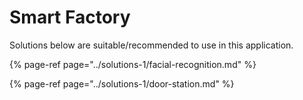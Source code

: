 # Smart Factory

Solutions below are suitable/recommended to use in this application.

{% page-ref page="../solutions-1/facial-recognition.md" %}

{% page-ref page="../solutions-1/door-station.md" %}



